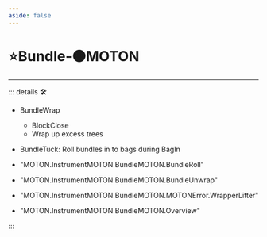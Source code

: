 ```yaml
---
aside: false
---
```

# ⭐<labor>Bundle</labor>-🟠<motor>MOTON</motor>

---

<!-- =================================================== -->
<!-- =================================================== -->
<!-- =================================================== -->
<!-- =================================================== -->
<!-- =================================================== -->
::: details 🛠

- BundleWrap
    - BlockClose
    - Wrap up excess trees
- BundleTuck: Roll bundles in to bags during BagIn

- "MOTON.InstrumentMOTON.BundleMOTON.BundleRoll"
- "MOTON.InstrumentMOTON.BundleMOTON.BundleUnwrap"
- "MOTON.InstrumentMOTON.BundleMOTON.MOTONError.WrapperLitter"
- "MOTON.InstrumentMOTON.BundleMOTON.Overview"

:::
